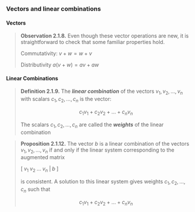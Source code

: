 ### Vectors and linear combinations

#### Vectors

> **Observation 2.1.8.**  Even though these vector operations are new, it is straightforward to check that some familiar properties hold.
> 
> Commutativity: $v + w = w + v$
> 
> Distributivity $a(v + w) = av + aw$

#### Linear Combinations

> **Definition 2.1.9.**  The **_linear combination_** of the vectors $v_1,v_2,\ldots,v_n$ with scalars $c_1,c_2,\ldots,c_n$ is the vector:
>
> $$c_1v_1 + c_2v_2 + \ldots + c_nv_n$$
> 
> The scalars $c_1,c_2,\ldots,c_n$ are called the **_weights_** of the linear combination


> **Proposition 2.1.12.**  The vector $b$ is a linear combination of the vectors $v_1,v_2,\ldots,v_n$ if and only if the linear system corresponding to the augmented matrix
>
> $`\left[ \; v_1 \; v_2 \; \ldots \; v_n \; \vert \; b \; \right]`$
> 
> is consistent. A solution to this linear system gives weights $c_1,c_2,\ldots,c_n$ such that
>
> $$c_1v_1 + c_2v_2 + \ldots + c_nv_n$$
